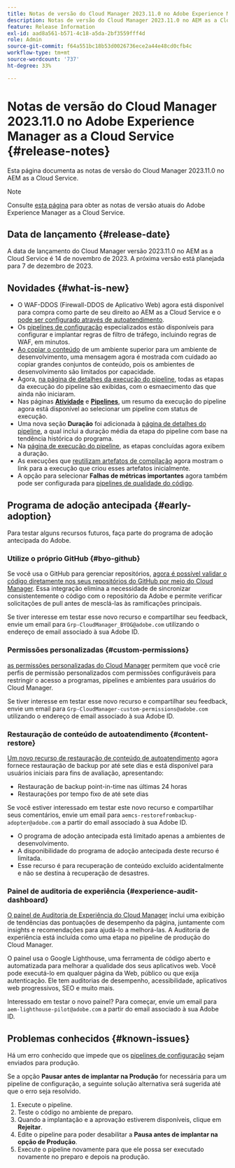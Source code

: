 ```yaml
---
title: Notas de versão do Cloud Manager 2023.11.0 no Adobe Experience Manager as a Cloud Service
description: Notas de versão do Cloud Manager 2023.11.0 no AEM as a Cloud Service.
feature: Release Information
exl-id: aad8a561-b571-4c18-a5da-2bf3559fff4d
role: Admin
source-git-commit: f64a551bc18b53d0026736ece2a44e48cd0cfb4c
workflow-type: tm+mt
source-wordcount: '737'
ht-degree: 33%

---
```


# Notas de versão do Cloud Manager 2023.11.0 no Adobe Experience Manager as a Cloud Service {#release-notes}

Esta página documenta as notas de versão do Cloud Manager 2023.11.0 no AEM as a Cloud Service.

>[!NOTE]
>
>Consulte [esta página](/help/release-notes/release-notes-cloud/release-notes-current.md) para obter as notas de versão atuais do Adobe Experience Manager as a Cloud Service.

## Data de lançamento {#release-date}

A data de lançamento do Cloud Manager versão 2023.11.0 no AEM as a Cloud Service é 14 de novembro de 2023. A próxima versão está planejada para 7 de dezembro de 2023.

## Novidades {#what-is-new}

* O WAF-DDOS (Firewall-DDOS de Aplicativo Web) agora está disponível para compra como parte de seu direito ao AEM as a Cloud Service e o [pode ser configurado através de autoatendimento](/help/implementing/cloud-manager/getting-access-to-aem-in-cloud/creating-production-programs.md).
* Os [pipelines de configuração](/help/implementing/cloud-manager/configuring-pipelines/introduction-ci-cd-pipelines.md) especializados estão disponíveis para configurar e implantar regras de filtro de tráfego, incluindo regras de WAF, em minutos.
* [Ao copiar o conteúdo](/help/implementing/developing/tools/content-copy.md) de um ambiente superior para um ambiente de desenvolvimento, uma mensagem agora é mostrada com cuidado ao copiar grandes conjuntos de conteúdo, pois os ambientes de desenvolvimento são limitados por capacidade.
* Agora, [na página de detalhes da execução do pipeline](/help/implementing/cloud-manager/configuring-pipelines/managing-pipelines.md#view-details), todas as etapas da execução do pipeline são exibidas, com o esmaecimento das que ainda não iniciaram.
* Nas páginas **[Atividade](/help/implementing/cloud-manager/configuring-pipelines/managing-pipelines.md#activity)** e **[Pipelines](/help/implementing/cloud-manager/configuring-pipelines/managing-pipelines.md#pipelines)**, um resumo da execução do pipeline agora está disponível ao selecionar um pipeline com status de execução.
* Uma nova seção **Duração** foi adicionada à [página de detalhes do pipeline](/help/implementing/cloud-manager/configuring-pipelines/managing-pipelines.md#view-details), a qual inclui a duração média da etapa do pipeline com base na tendência histórica do programa.
* Na [página de execução do pipeline](/help/implementing/cloud-manager/configuring-pipelines/managing-pipelines.md#activity-window), as etapas concluídas agora exibem a duração.
* As execuções que [reutilizam artefatos de compilação](/help/implementing/cloud-manager/getting-access-to-aem-in-cloud/setting-up-project.md#build-artifact-reuse) agora mostram o link para a execução que criou esses artefatos inicialmente.
* A opção para selecionar **Falhas de métricas importantes** agora também pode ser configurada para [pipelines de qualidade do código](/help/implementing/cloud-manager/configuring-pipelines/configuring-non-production-pipelines.md).


## Programa de adoção antecipada {#early-adoption}

Para testar alguns recursos futuros, faça parte do programa de adoção antecipada do Adobe.

### Utilize o próprio GitHub {#byo-github}

Se você usa o GitHub para gerenciar repositórios, [agora é possível validar o código diretamente nos seus repositórios do GitHub por meio do Cloud Manager](/help/implementing/cloud-manager/managing-code/private-repositories.md). Essa integração elimina a necessidade de sincronizar consistentemente o código com o repositório da Adobe e permite verificar solicitações de pull antes de mesclá-las às ramificações principais.

Se tiver interesse em testar esse novo recurso e compartilhar seu feedback, envie um email para `Grp-CloudManager_BYOG@adobe.com` utilizando o endereço de email associado à sua Adobe ID.

### Permissões personalizadas {#custom-permissions}

[as permissões personalizadas do Cloud Manager](/help/implementing/cloud-manager/custom-permissions.md) permitem que você crie perfis de permissão personalizados com permissões configuráveis para restringir o acesso a programas, pipelines e ambientes para usuários do Cloud Manager.

Se tiver interesse em testar esse novo recurso e compartilhar seu feedback, envie um email para `Grp-CloudManager-custom-permissions@adobe.com` utilizando o endereço de email associado à sua Adobe ID.

### Restauração de conteúdo de autoatendimento {#content-restore}

[Um novo recurso de restauração de conteúdo de autoatendimento](/help/operations/restore.md) agora fornece restauração de backup por até sete dias e está disponível para usuários iniciais para fins de avaliação, apresentando:

* Restauração de backup point-in-time nas últimas 24 horas
* Restaurações por tempo fixo de até sete dias

Se você estiver interessado em testar este novo recurso e compartilhar seus comentários, envie um email para `aemcs-restorefrombackup-adopter@adobe.com` a partir do email associado à sua Adobe ID.

* O programa de adoção antecipada está limitado apenas a ambientes de desenvolvimento.
* A disponibilidade do programa de adoção antecipada deste recurso é limitada.
* Esse recurso é para recuperação de conteúdo excluído acidentalmente e não se destina à recuperação de desastres.

### Painel de auditoria de experiência {#experience-audit-dashboard}

[O painel de Auditoria de Experiência do Cloud Manager](/help/implementing/cloud-manager/experience-audit-dashboard.md) inclui uma exibição de tendências das pontuações de desempenho da página, juntamente com insights e recomendações para ajudá-lo a melhorá-las. A Auditoria de experiência está incluída como uma etapa no pipeline de produção do Cloud Manager.

O painel usa o Google Lighthouse, uma ferramenta de código aberto e automatizada para melhorar a qualidade dos seus aplicativos web. Você pode executá-lo em qualquer página da Web, público ou que exija autenticação. Ele tem auditorias de desempenho, acessibilidade, aplicativos web progressivos, SEO e muito mais.

Interessado em testar o novo painel? Para começar, envie um email para `aem-lighthouse-pilot@adobe.com` a partir do email associado à sua Adobe ID.

## Problemas conhecidos {#known-issues}

Há um erro conhecido que impede que os [pipelines de configuração](/help/implementing/cloud-manager/configuring-pipelines/introduction-ci-cd-pipelines.md##config-deployment-pipeline) sejam enviados para produção.

Se a opção **Pausar antes de implantar na Produção** for necessária para um pipeline de configuração, a seguinte solução alternativa será sugerida até que o erro seja resolvido.

1. Execute o pipeline.
1. Teste o código no ambiente de preparo.
1. Quando a implantação e a aprovação estiverem disponíveis, clique em **Rejeitar**.
1. Edite o pipeline para poder desabilitar a **Pausa antes de implantar na opção de Produção**.
1. Execute o pipeline novamente para que ele possa ser executado novamente no preparo e depois na produção.
